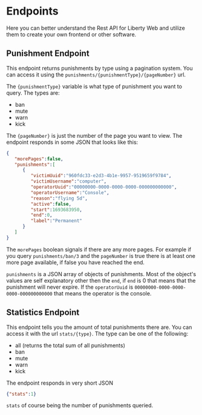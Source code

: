 

# Endpoints
Here you can better understand the Rest API for Liberty Web and utilize them to create your own frontend or other software.

## Punishment Endpoint
This endpoint returns punishments by type using a pagination system.
You can access it using the `punishments/{punishmentType}/{pageNumber}` url.

The `{punishmentType}` variable is what type of punishment you want to query. The types are:
- ban
- mute
- warn
- kick

The `{pageNumber}` is just the number of the page you want to view.
The endpoint responds in some JSON that looks like this:

```json
{
   "morePages":false,
   "punishments":[
      {
         "victimUuid":"960fdc33-e2d3-4b1e-9957-9519659f9784",
         "victimUsername":"computer",
         "operatorUuid":"00000000-0000-0000-0000-000000000000",
         "operatorUsername":"Console",
         "reason":"flying 5d",
         "active":false,
         "start":1693683950,
         "end":0,
         "label":"Permanent"
      }
   ]
}
```

The `morePages` boolean signals if there are any more pages. For example if you query `punishments/ban/3` and the `pageNumber` is true there is at least one more page available, if false you have reached the end.

`punishments` is a JSON array of objects of punishments. Most of the object's values are self explanatory other then the `end`, if `end` is 0 that means that the punishment will never expire. If the `operatorUuid` is `00000000-0000-0000-0000-000000000000` that means the operator is the console.

## Statistics Endpoint
This endpoint tells you the amount of total punishments there are.
You can access it with the url `stats/{type}`. The type can be one of the following:
- all (returns the total sum of all punishments)
- ban
- mute
- warn
- kick

The endpoint responds in very short JSON
```json
{"stats":1}
```
`stats` of course being the number of punishments queried.
